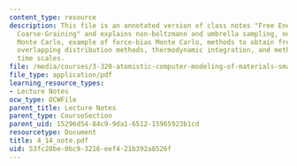 ```yaml
---
content_type: resource
description: This file is an annotated version of class notes "Free Energies and Physical
  Coarse-Graining" and explains non-boltzmann and umbrella sampling, non-metropolis
  Monte Carlo, example of force-bias Monte Carlo, methods to obtain free energy differences,
  overlapping distribution methods, thermodynamic integration, and methods with multiple
  time scales.
file: /media/courses/3-320-atomistic-computer-modeling-of-materials-sma-5107-spring-2005/53fc28be0bc93216eef421b392a8526f_4_14_note.pdf
file_type: application/pdf
learning_resource_types:
- Lecture Notes
ocw_type: OCWFile
parent_title: Lecture Notes
parent_type: CourseSection
parent_uid: 15296d54-84c9-9da1-6512-15965923b1cd
resourcetype: Document
title: 4_14_note.pdf
uid: 53fc28be-0bc9-3216-eef4-21b392a8526f
---
```

